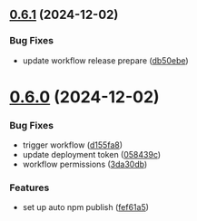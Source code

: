 ## [0.6.1](https://github.com/Automata-Labs-team/MCP-Server-Playwright/compare/v0.6.0...v0.6.1) (2024-12-02)


### Bug Fixes

* update workflow release prepare ([db50ebe](https://github.com/Automata-Labs-team/MCP-Server-Playwright/commit/db50ebe42eb57fcd8ea226fc9f8f804c5993288d))



# [0.6.0](https://github.com/Automata-Labs-team/MCP-Server-Playwright/compare/fef61a5b8cc44cda7a2b2a0ec4c04a732b62a19b...v0.6.0) (2024-12-02)


### Bug Fixes

* trigger workflow ([d155fa8](https://github.com/Automata-Labs-team/MCP-Server-Playwright/commit/d155fa8af4882a8821f2449473593dcf295e4a11))
* update deployment token ([058439c](https://github.com/Automata-Labs-team/MCP-Server-Playwright/commit/058439c91c9637632a2c743b2e5c2b1b39358cfe))
* workflow permissions ([3da30db](https://github.com/Automata-Labs-team/MCP-Server-Playwright/commit/3da30db33ff196238a78485a60f54d6b5dc3e7d8))


### Features

* set up auto npm publish ([fef61a5](https://github.com/Automata-Labs-team/MCP-Server-Playwright/commit/fef61a5b8cc44cda7a2b2a0ec4c04a732b62a19b))



